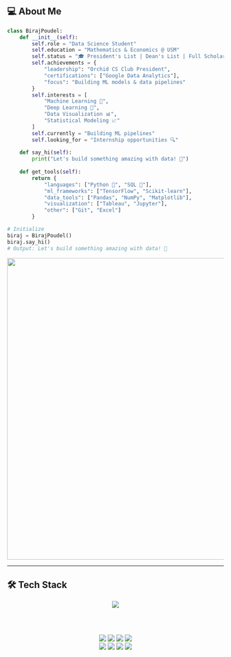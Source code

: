 

## 💻 About Me
```python
class BirajPoudel:
    def __init__(self):
        self.role = "Data Science Student"
        self.education = "Mathematics & Economics @ USM"
        self.status = "🎓 President's List | Dean's List | Full Scholarship"
        self.achievements = {
            "leadership": "Orchid CS Club President",
            "certifications": ["Google Data Analytics"],
            "focus": "Building ML models & data pipelines"
        }
        self.interests = [
            "Machine Learning 🤖",
            "Deep Learning 🧠",
            "Data Visualization 📊",
            "Statistical Modeling 📈"
        ]
        self.currently = "Building ML pipelines"
        self.looking_for = "Internship opportunities 🔍"
    
    def say_hi(self):
        print("Let's build something amazing with data! 🚀")
    
    def get_tools(self):
        return {
            "languages": ["Python 🐍", "SQL 💾"],
            "ml_frameworks": ["TensorFlow", "Scikit-learn"],
            "data_tools": ["Pandas", "NumPy", "Matplotlib"],
            "visualization": ["Tableau", "Jupyter"],
            "other": ["Git", "Excel"]
        }

# Initialize
biraj = BirajPoudel()
biraj.say_hi()
# Output: Let's build something amazing with data! 🚀
```

<div align="center">

<img src="https://user-images.githubusercontent.com/74038190/212284100-561aa473-3905-4a80-b561-0d28506553ee.gif" width="700">

</div>

---

## 🛠️ Tech Stack

<div align="center">

<img src="https://skillicons.dev/icons?i=python,tensorflow,git,github" />

<br><br>

<img src="https://img.shields.io/badge/SQL-003B57?style=for-the-badge&logo=mysql&logoColor=F29111"/>
<img src="https://img.shields.io/badge/Pandas-150458?style=for-the-badge&logo=pandas&logoColor=white"/>
<img src="https://img.shields.io/badge/NumPy-013243?style=for-the-badge&logo=numpy&logoColor=white"/>
<img src="https://img.shields.io/badge/Scikit--learn-F7931E?style=for-the-badge&logo=scikit-learn&logoColor=white"/>

<br>

<img src="https://img.shields.io/badge/Tableau-E97627?style=for-the-badge&logo=tableau&logoColor=white"/>
<img src="https://img.shields.io/badge/Matplotlib-11557C?style=for-the-badge&logo=plotly&logoColor=white"/>
<img src="https://img.shields.io/badge/Jupyter-F37626?style=for-the-badge&logo=jupyter&logoColor=white"/>
<img src="https://img.shields.io/badge/Excel-217346?style=for-the-badge&logo=microsoft-excel&logoColor=white"/>

</div>

